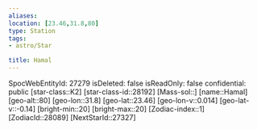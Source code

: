 ```yaml
---
aliases: 
location: [23.46,31.8,80]
type: Station
tags:
- astro/Star

title: Hamal
---
```

SpocWebEntityId: 27279
isDeleted: false
isReadOnly: false
confidential: public
[star-class::K2]
[star-class-id::28192]
[Mass-sol::]
[name::Hamal]
[geo-alt::80]
[geo-lon::31.8]
[geo-lat::23.46]
[geo-lon-v::0.014]
[geo-lat-v::-0.14]
[bright-min::20]
[bright-max::20]
[Zodiac-index::1]
[ZodiacId::28089]
[NextStarId::27327]




